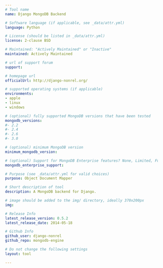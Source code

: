 ```yaml
---
# Tool name
name: Django MongoDB Backend

# Software language (if applicable, see _data/attr.yml)
language: Python

# License (should be listed in _data/attr.yml)
license: 2-clause BSD

# Maintained: "Actively Maintained" or "Inactive"
maintained: Actively Maintained

# url of support forum
support: 

# homepage url
officialUrl: http://django-nonrel.org/

# supported operating systems (if applicable)
environments:
- apple
- linux
- windows

# (optional) fully supported MongoDB versions that have been tested
mongodb_versions:
#- 2.2
#- 2.4
#- 2.6
#- 3.0

# (optional) minimum MongoDB version
minimum_mongodb_version:

# (optional) Support for MongoDB Enterprise features? None, Limited, Full
mongodb_enterprise_support: 

# Purpose (see _data/attr.yml for valid choices)
purpose: Object Document Mapper

# Short description of tool
description: A MongoDB backend for Django.

# image should be added to the img/ directory, ideally 370x200px
img: 

# Release Info
latest_release_version: 0.5.2
latest_release_date: 2014-05-18

# Github Info
github_user: django-nonrel
github_repo: mongodb-engine

# Do not change the following settings
layout: tool

---
```

